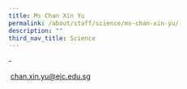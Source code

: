 ```yaml
---
title: Ms Chan Xin Yu
permalink: /about/staff/science/ms-chan-xin-yu/
description: ""
third_nav_title: Science
---
```




\-

 [chan.xin.yu@ejc.edu.sg](mailto:chan.xin.yu@ejc.edu.sg)